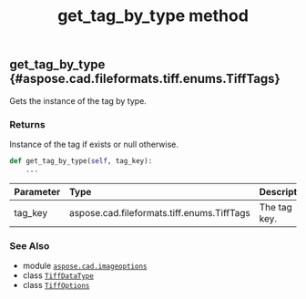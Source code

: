 ﻿---
title: get_tag_by_type method
second_title: Aspose.CAD for Python via .NET API References
description: 
type: docs
weight: 40
url: /aspose.cad.imageoptions/tiffoptions/get_tag_by_type/
is_root: false
---

## get_tag_by_type {#aspose.cad.fileformats.tiff.enums.TiffTags}

Gets the instance of the tag by type.


### Returns 


Instance of the tag if exists or null otherwise.


```python
def get_tag_by_type(self, tag_key):
    ...
```


| Parameter | Type | Description |
| :- | :- | :- |
| tag_key | aspose.cad.fileformats.tiff.enums.TiffTags | The tag key. |



### See Also
* module [`aspose.cad.imageoptions`](../../)
* class [`TiffDataType`](/cad/python-net/aspose.cad.fileformats.tiff/tiffdatatype)
* class [`TiffOptions`](/cad/python-net/aspose.cad.imageoptions/tiffoptions)
